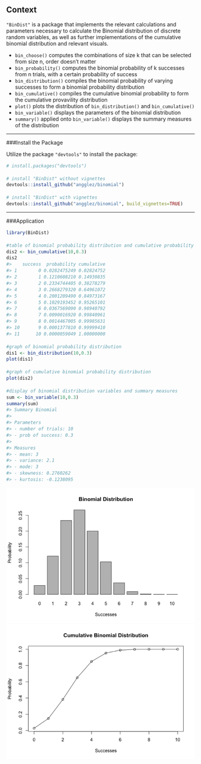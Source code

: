 
## Context

`"BinDist"` is a package that implements the relevant calculations and
parameters necessary to calculate the Binomial distribution of discrete
random variables, as well as further implementations of the cumulative
binomial distribution and relevant visuals.

  - `bin_choose()` computes the combinations of size k that can be
    selected from size n, order doesn’t matter  
  - `bin_probability()` computes the binomial probability of k successes
    from n trials, with a certain probability of success  
  - `bin_distribution()` compiles the binomial probability of varying
    successes to form a binomial probability distribution  
  - `bin_cumulative()` compiles the cumulative binomial probability to
    form the cumulative provavility distribution  
  - `plot()` plots the distribution of `bin_distribution()` and
    `bin_cumulative()`  
  - `bin_variable()` displays the parameters of the binomial
    distribution  
  - `summary()` applied onto `bin_variable()` displays the summary
    measures of the distribution

-----

###Install the Package

Utilize the package `"devtools"` to install the package:

``` r
# install.packages("devtools")

# install "BinDist" without vignettes
devtools::install_github("angglez/binomial")

# install "BinDist" with vignettes
devtools::install_github("angglez/binomial", build_vignettes=TRUE)
```

-----

###Application

``` r
library(BinDist)

#table of binomial probability distribution and cumulative probability distribution
dis2 <- bin_cumulative(10,0.3)
dis2
#>    success  probability cumulative
#> 1        0 0.0282475249 0.02824752
#> 2        1 0.1210608210 0.14930835
#> 3        2 0.2334744405 0.38278279
#> 4        3 0.2668279320 0.64961072
#> 5        4 0.2001209490 0.84973167
#> 6        5 0.1029193452 0.95265101
#> 7        6 0.0367569090 0.98940792
#> 8        7 0.0090016920 0.99840961
#> 9        8 0.0014467005 0.99985631
#> 10       9 0.0001377810 0.99999410
#> 11      10 0.0000059049 1.00000000

#graph of binomial probability distribution
dis1 <- bin_distribution(10,0.3)
plot(dis1)

#graph of cumulative binomial probability distribution
plot(dis2)

#display of binomial distribution variables and summary measures
sum <- bin_variable(10,0.3)
summary(sum)
#> Summary Binomial
#> 
#> Parameters
#> - number of trials: 10 
#> - prob of success: 0.3 
#> 
#> Measures
#> - mean: 3 
#> - variance: 2.1 
#> - mode: 3 
#> - skewness: 0.2760262 
#> - kurtosis: -0.1238095
```

![](README-unnamed-chunk-2-1.png)![](README-unnamed-chunk-2-2.png)
